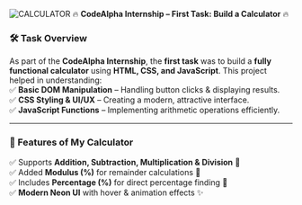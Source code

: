 ![CALCULATOR ](https://github.com/user-attachments/assets/904e72fd-a9e4-4bbb-b946-82d5d24ca05b)
🔥 **CodeAlpha Internship – First Task: Build a Calculator** 🔥  

### **🛠️ Task Overview**  
As part of the **CodeAlpha Internship**, the **first task** was to build a **fully functional calculator** using **HTML, CSS, and JavaScript**. This project helped in understanding:  
✅ **Basic DOM Manipulation** – Handling button clicks & displaying results.  
✅ **CSS Styling & UI/UX** – Creating a modern, attractive interface.  
✅ **JavaScript Functions** – Implementing arithmetic operations efficiently.  

---

### **📌 Features of My Calculator**
✅ Supports **Addition, Subtraction, Multiplication & Division** 🧮  
✅ Added **Modulus (%)** for remainder calculations 🔢  
✅ Includes **Percentage (%)** for direct percentage finding 🎯  
✅ **Modern Neon UI** with hover & animation effects ✨  
